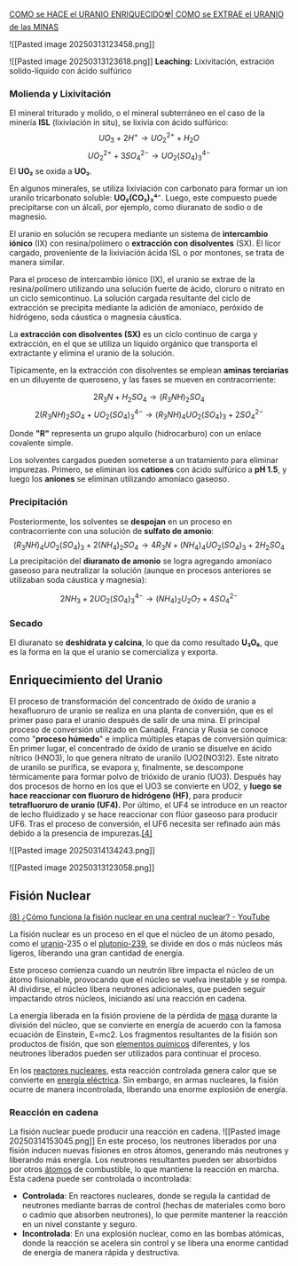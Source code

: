 [COMO se HACE el URANIO ENRIQUECIDO☢️| COMO se EXTRAE el URANIO de las MINAS](https://www.youtube.com/watch?v=ehDeI0JOe30&ab_channel=Fabricando)



![[Pasted image 20250313123458.png]]

![[Pasted image 20250313123618.png]]
**Leaching:** Lixivitación, extración solido-líquido con ácido sulfúrico

### Molienda y Lixivitación
El mineral triturado y molido, o el mineral subterráneo en el caso de la minería **ISL** (lixiviación in situ), se lixivia con ácido sulfúrico:
$$UO_3 + 2H^+ \longrightarrow UO_2^{2+} + H_2O$$$$UO_2^{2+} + 3SO_4^{2-} \longrightarrow UO_2(SO_4)_3^{4-}$$El **UO₂** se oxida a **UO₃**.

En algunos minerales, se utiliza lixiviación con carbonato para formar un ion uranilo tricarbonato soluble: **UO₂(CO₃)₃⁴⁻**. Luego, este compuesto puede precipitarse con un álcali, por ejemplo, como diuranato de sodio o de magnesio.

El uranio en solución se recupera mediante un sistema de **intercambio iónico** (IX) con resina/polímero o **extracción con disolventes** (SX). El licor cargado, proveniente de la lixiviación ácida ISL o por montones, se trata de manera similar.

Para el proceso de intercambio iónico (IX), el uranio se extrae de la resina/polímero utilizando una solución fuerte de ácido, cloruro o nitrato en un ciclo semicontinuo. La solución cargada resultante del ciclo de extracción se precipita mediante la adición de amoníaco, peróxido de hidrógeno, soda cáustica o magnesia cáustica.

La **extracción con disolventes (SX)** es un ciclo continuo de carga y extracción, en el que se utiliza un líquido orgánico que transporta el extractante y elimina el uranio de la solución.

Típicamente, en la extracción con disolventes se emplean **aminas terciarias** en un diluyente de queroseno, y las fases se mueven en contracorriente:

$$2R_3N + H_2SO_4 \longrightarrow (R_3NH)_2SO_4$$
$$2 (R_3NH)_2SO_4 + UO_2(SO_4)_3^{4-} \longrightarrow (R_3NH)_4UO_2(SO_4)_3 + 2SO_4^{2-}$$

Donde **"R"** representa un grupo alquilo (hidrocarburo) con un enlace covalente simple.

Los solventes cargados pueden someterse a un tratamiento para eliminar impurezas. Primero, se eliminan los **cationes** con ácido sulfúrico a **pH 1.5**, y luego los **aniones** se eliminan utilizando amoníaco gaseoso.

### Precipitación
Posteriormente, los solventes se **despojan** en un proceso en contracorriente con una solución de **sulfato de amonio**:
$$(R_3NH)_4UO_2(SO_4)_3 + 2(NH_4)_2SO_4 \longrightarrow 4R_3N + (NH_4)_4UO_2(SO_4)_3 + 2H_2SO_4$$
La precipitación del **diuranato de amonio** se logra agregando amoníaco gaseoso para neutralizar la solución (aunque en procesos anteriores se utilizaban soda cáustica y magnesia):

$$2NH_3 + 2UO_2(SO_4)_3^{4-} \longrightarrow (NH_4)_2U_2O_7 + 4SO_4^{2-}$$
### Secado

El diuranato se **deshidrata y calcina**, lo que da como resultado **U₃O₈**, que es la forma en la que el uranio se comercializa y exporta.

## Enriquecimiento del Uranio
El proceso de transformación del concentrado de óxido de uranio a hexafluoruro de uranio se realiza en una planta de conversión, que es el primer paso para el uranio después de salir de una mina.
El principal proceso de conversión utilizado en Canadá, Francia y Rusia se conoce como "**proceso húmedo**" e implica múltiples etapas de conversión química:
En primer lugar, el concentrado de óxido de uranio se disuelve en ácido nítrico (HNO3), lo que genera nitrato de uranilo (UO2(NO3)2). Este nitrato de uranilo se purifica, se evapora y, finalmente, se descompone térmicamente para formar polvo de trióxido de uranio (UO3).
Después hay dos procesos de horno en los que el UO3 se convierte en UO2, y **luego se hace reaccionar con fluoruro de hidrógeno (HF)**, para producir **tetrafluoruro de uranio (UF4).** Por último, el UF4 se introduce en un reactor de lecho fluidizado y se hace reaccionar con flúor gaseoso para producir UF6. Tras el proceso de conversión, el UF6 necesita ser refinado aún más debido a la presencia de impurezas.[[4]](https://energyeducation.ca/Enciclopedia_de_Energia/index.php/Enriquecimiento_del_uranio#cite_note-RE5-4)

![[Pasted image 20250314134243.png]]

![[Pasted image 20250313123058.png]]

## Fisión Nuclear
[(8) ¿Cómo funciona la fisión nuclear en una central nuclear? - YouTube](https://www.youtube.com/watch?v=edSTodiyDwg&ab_channel=ThomasSchwenkeES)

La fisión nuclear es un proceso en el que el núcleo de un átomo pesado, como el [uranio](https://energia-nuclear.net/centrales-nucleares/combustible-nuclear/uranio)-235 o el [plutonio-239](https://energia-nuclear.net/centrales-nucleares/combustible-nuclear/plutonio), se divide en dos o más núcleos más ligeros, liberando una gran cantidad de energía.

Este proceso comienza cuando un neutrón libre impacta el núcleo de un átomo fisionable, provocando que el núcleo se vuelva inestable y se rompa. Al dividirse, el núcleo libera neutrones adicionales, que pueden seguir impactando otros núcleos, iniciando así una reacción en cadena.

La energía liberada en la fisión proviene de la pérdida de [masa](https://energia-nuclear.net/fisica/propiedades-de-los-materiales/masa) durante la división del núcleo, que se convierte en energía de acuerdo con la famosa ecuación de Einstein, E=mc2. Los fragmentos resultantes de la fisión son productos de fisión, que son [elementos químicos](https://energia-nuclear.net/energia/energia-quimica/elementos-quimicos) diferentes, y los neutrones liberados pueden ser utilizados para continuar el proceso.

En los [reactores nucleares](https://energia-nuclear.net/centrales-nucleares/reactor-nuclear), esta reacción controlada genera calor que se convierte en [energía eléctrica](https://energia-nuclear.net/energia/energia-electrica). Sin embargo, en armas nucleares, la fisión ocurre de manera incontrolada, liberando una enorme explosión de energía.
### Reacción en cadena
La fisión nuclear puede producir una reacción en cadena.
![[Pasted image 20250314153045.png]]
En este proceso, los neutrones liberados por una fisión inducen nuevas fisiones en otros átomos, generando más neutrones y liberando más energía. Los neutrones resultantes pueden ser absorbidos por otros [átomos](https://energia-nuclear.net/atomo) de combustible, lo que mantiene la reacción en marcha. Esta cadena puede ser controlada o incontrolada:

- **Controlada**: En reactores nucleares, donde se regula la cantidad de neutrones mediante barras de control (hechas de materiales como boro o cadmio que absorben neutrones), lo que permite mantener la reacción en un nivel constante y seguro.
- **Incontrolada**: En una explosión nuclear, como en las bombas atómicas, donde la reacción se acelera sin control y se libera una enorme cantidad de energía de manera rápida y destructiva.


